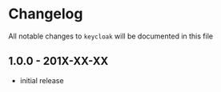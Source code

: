 # Changelog

All notable changes to `keycloak` will be documented in this file

## 1.0.0 - 201X-XX-XX

- initial release
